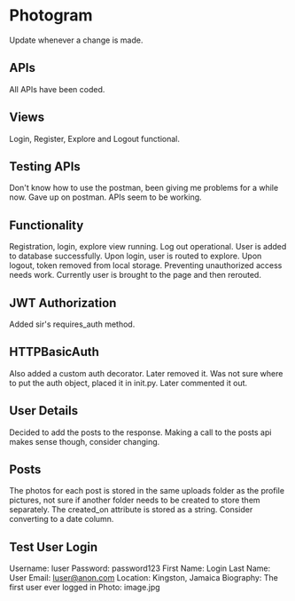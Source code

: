 # Photogram 

Update whenever a change is made.

## APIs
All APIs have been coded.

## Views
Login, Register, Explore and Logout functional.

## Testing APIs
Don't know how to use the postman, been giving me problems for a while now. 
Gave up on postman.
APIs seem to be working.

## Functionality
Registration, login, explore view running.
Log out operational.
User is added to database successfully.
Upon login, user is routed to explore.
Upon logout, token removed from local storage.
Preventing unauthorized access needs work.
Currently user is brought to the page and then rerouted. 

## JWT Authorization
Added sir's requires_auth method.

## HTTPBasicAuth
Also added a custom auth decorator. Later removed it.
Was not sure where to put the auth object, placed it in init.py. 
Later commented it out.

## User Details  
Decided to add the posts to the response. 
Making a call to the posts api makes sense though, consider changing.

## Posts  
The photos for each post is stored in the same uploads folder as the profile pictures, not sure if another folder needs to be created to store them separately.
The created_on attribute is stored as a string. Consider converting to a date column.

## Test User Login
Username: luser
Password: password123
First Name: Login
Last Name: User
Email: luser@anon.com
Location: Kingston, Jamaica
Biography: The first user ever logged in
Photo: image.jpg
